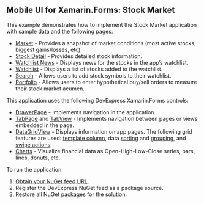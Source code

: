 ## Mobile UI for Xamarin.Forms: Stock Market

This example demonstrates how to implement the Stock Market application with sample data and the following pages:

- [Market](./CS/Stocks.UI/Views/MarketPage) - Provides a snapshot of market conditions (most active stocks, biggest gains/losses, etc).
- [Stock Detail](./CS/Stocks.UI/Views/SymbolPage) - Provides detailed stock information.
- [Watchlist News](./CS/Stocks.UI/Views/NewsPage) - Displays news for the stocks in the app’s watchlist.
- [Watchlist](./CS/Stocks.UI/Views/WatchlistPage) - Displays a list of stocks added to the watchlist.
- [Search](./CS/Stocks.UI/Views/SearchSymbolPage) - Allows users to add stock symbols to their watchlist.
- [Portfolio](./CS/Stocks.UI/Views/PortfolioPage) - Allows users to enter hypothetical buy/sell orders to measure their stock market acumen.

This application uses the following DevExpress Xamarin.Forms controls:

- [DrawerPage](https://docs.devexpress.com/MobileControls/401159/xamarin-forms/navigation-controls/drawer-page/index) - Implements navigation in the application.
- [TabPage](https://docs.devexpress.com/MobileControls/401160/xamarin-forms/navigation-controls/tab-page/index) and [TabView](https://docs.devexpress.com/MobileControls/401161/xamarin-forms/navigation-controls/tab-view/index) - Implements navigation between pages or views embedded in the page.
- [DataGridView](https://docs.devexpress.com/MobileControls/DevExpress.XamarinForms.DataGrid.DataGridView) - Displays information on app pages. The following grid features are used: [template column](https://docs.devexpress.com/MobileControls/DevExpress.XamarinForms.DataGrid.TemplateColumn), data [sorting](https://docs.devexpress.com/MobileControls/400552/xamarin-forms/data-grid/getting-started/lesson-5-sort-data) and [grouping](https://docs.devexpress.com/MobileControls/400550/xamarin-forms/data-grid/getting-started/lesson-3-group-data), and [swipe actions](https://docs.devexpress.com/MobileControls/401053/xamarin-forms/data-grid/examples/swipe-actions). 
- [Charts](http://docs.devexpress.com/MobileControls/400422/xamarin-forms/charts/index) - Visualize financial data as Open-High-Low-Close series, bars, lines, donuts, etc.

To run the application:
1. [Obtain your NuGet feed URL](http://docs.devexpress.com/GeneralInformation/116042/installation/install-devexpress-controls-using-nuget-packages/obtain-your-nuget-feed-url).
2. Register the DevExpress NuGet feed as a package source.
3. Restore all NuGet packages for the solution.
